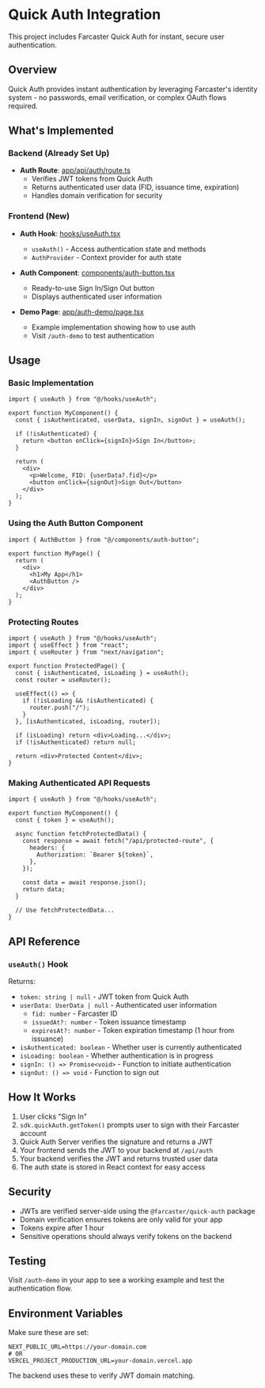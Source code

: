 # Quick Auth Integration

This project includes Farcaster Quick Auth for instant, secure user authentication.

## Overview

Quick Auth provides instant authentication by leveraging Farcaster's identity system - no passwords, email verification, or complex OAuth flows required.

## What's Implemented

### Backend (Already Set Up)

- **Auth Route**: [app/api/auth/route.ts](app/api/auth/route.ts)
  - Verifies JWT tokens from Quick Auth
  - Returns authenticated user data (FID, issuance time, expiration)
  - Handles domain verification for security

### Frontend (New)

- **Auth Hook**: [hooks/useAuth.tsx](hooks/useAuth.tsx)
  - `useAuth()` - Access authentication state and methods
  - `AuthProvider` - Context provider for auth state

- **Auth Component**: [components/auth-button.tsx](components/auth-button.tsx)
  - Ready-to-use Sign In/Sign Out button
  - Displays authenticated user information

- **Demo Page**: [app/auth-demo/page.tsx](app/auth-demo/page.tsx)
  - Example implementation showing how to use auth
  - Visit `/auth-demo` to test authentication

## Usage

### Basic Implementation

```tsx
import { useAuth } from "@/hooks/useAuth";

export function MyComponent() {
  const { isAuthenticated, userData, signIn, signOut } = useAuth();

  if (!isAuthenticated) {
    return <button onClick={signIn}>Sign In</button>;
  }

  return (
    <div>
      <p>Welcome, FID: {userData?.fid}</p>
      <button onClick={signOut}>Sign Out</button>
    </div>
  );
}
```

### Using the Auth Button Component

```tsx
import { AuthButton } from "@/components/auth-button";

export function MyPage() {
  return (
    <div>
      <h1>My App</h1>
      <AuthButton />
    </div>
  );
}
```

### Protecting Routes

```tsx
import { useAuth } from "@/hooks/useAuth";
import { useEffect } from "react";
import { useRouter } from "next/navigation";

export function ProtectedPage() {
  const { isAuthenticated, isLoading } = useAuth();
  const router = useRouter();

  useEffect(() => {
    if (!isLoading && !isAuthenticated) {
      router.push("/");
    }
  }, [isAuthenticated, isLoading, router]);

  if (isLoading) return <div>Loading...</div>;
  if (!isAuthenticated) return null;

  return <div>Protected Content</div>;
}
```

### Making Authenticated API Requests

```tsx
import { useAuth } from "@/hooks/useAuth";

export function MyComponent() {
  const { token } = useAuth();

  async function fetchProtectedData() {
    const response = await fetch("/api/protected-route", {
      headers: {
        Authorization: `Bearer ${token}`,
      },
    });

    const data = await response.json();
    return data;
  }

  // Use fetchProtectedData...
}
```

## API Reference

### `useAuth()` Hook

Returns:
- `token: string | null` - JWT token from Quick Auth
- `userData: UserData | null` - Authenticated user information
  - `fid: number` - Farcaster ID
  - `issuedAt?: number` - Token issuance timestamp
  - `expiresAt?: number` - Token expiration timestamp (1 hour from issuance)
- `isAuthenticated: boolean` - Whether user is currently authenticated
- `isLoading: boolean` - Whether authentication is in progress
- `signIn: () => Promise<void>` - Function to initiate authentication
- `signOut: () => void` - Function to sign out

## How It Works

1. User clicks "Sign In"
2. `sdk.quickAuth.getToken()` prompts user to sign with their Farcaster account
3. Quick Auth Server verifies the signature and returns a JWT
4. Your frontend sends the JWT to your backend at `/api/auth`
5. Your backend verifies the JWT and returns trusted user data
6. The auth state is stored in React context for easy access

## Security

- JWTs are verified server-side using the `@farcaster/quick-auth` package
- Domain verification ensures tokens are only valid for your app
- Tokens expire after 1 hour
- Sensitive operations should always verify tokens on the backend

## Testing

Visit `/auth-demo` in your app to see a working example and test the authentication flow.

## Environment Variables

Make sure these are set:

```env
NEXT_PUBLIC_URL=https://your-domain.com
# OR
VERCEL_PROJECT_PRODUCTION_URL=your-domain.vercel.app
```

The backend uses these to verify JWT domain matching.
